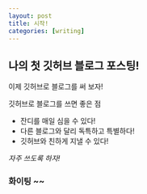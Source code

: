 ```yaml
---
layout: post
title: 시작!
categories: [writing]
---
```


## 나의 첫 깃허브 블로그 포스팅!

이제 깃허브로 블로그를 써 보자!

깃허브로 블로그를 쓰면 좋은 점

- 잔디를 매일 심을 수 있다!
- 다른 블로그와 달리 독특하고 특별하다!
- 깃허브와 친하게 지낼 수 있다!


*자주 쓰도록 하자!*

### 화이팅 ~~
